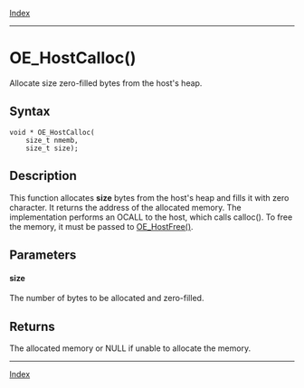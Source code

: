 [Index](index.md)

---
# OE_HostCalloc()

Allocate size zero-filled bytes from the host's heap.

## Syntax

    void * OE_HostCalloc(
        size_t nmemb,
        size_t size);
## Description 

This function allocates **size** bytes from the host's heap and fills it with zero character. It returns the address of the allocated memory. The implementation performs an OCALL to the host, which calls calloc(). To free the memory, it must be passed to [OE_HostFree()](enclave_8h_af7ed072613e44809e1991f4f64c63b23_1af7ed072613e44809e1991f4f64c63b23.md).



## Parameters

#### size

The number of bytes to be allocated and zero-filled.

## Returns

The allocated memory or NULL if unable to allocate the memory.

---
[Index](index.md)

